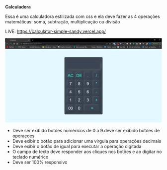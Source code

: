 
##

<strong>Calculadora</strong>

Essa é uma calculadora estilizada com css e ela deve fazer as 4 operações matemáticas: soma, subtração, multiplicação ou divisão

LIVE: https://calculator-simple-sandy.vercel.app/

![Image Generation App](https://github.com/Amadeo-Frontend/calculator/blob/main/src/images/calculadora.png)

- Deve ser exibido botões numéricos de 0 a 9.deve ser exibido botões de operaçoes
- Deve exibir o botão para adicionar uma virgula para operações decimais
- Deve exibir o botão de igual para executar a operação digitada
- O campo de texto deve responder aos cliques nos botões e ao digitar no teclado numérico
- Deve ser 100% responsivo

##

